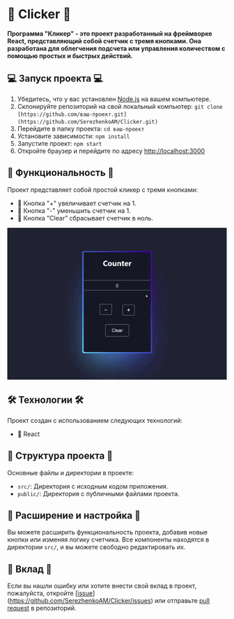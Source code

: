 # 🌟 Clicker 🌟

**Программа "Кликер" - это проект разработанный на фреймворке React, представляющий собой счетчик с тремя кнопками. Она разработана для облегчения подсчета или управления количеством с помощью простых и быстрых действий.**

## 💻 Запуск проекта 💻

1. Убедитесь, что у вас установлен [Node.js](https://nodejs.org) на вашем компьютере.
2. Склонируйте репозиторий на свой локальный компьютер: `git clone [https://github.com/ваш-проект.git](https://github.com/SerezhenkoAM/Clicker.git)`
3. Перейдите в папку проекта: `cd ваш-проект`
4. Установите зависимости: `npm install`
5. Запустите проект: `npm start`
6. Откройте браузер и перейдите по адресу [http://localhost:3000](http://localhost:3000)

## 🚀 Функциональность 🚀

Проект представляет собой простой кликер с тремя кнопками:

- 🔸 Кнопка "+" увеличивает счетчик на 1.
- 🔸 Кнопка "-" уменьшить счетчик на 1.
- 🔸 Кнопка "Clear" сбрасывает счетчик в ноль.

![Пример работы программы](/app.gif)


## 🛠️ Технологии 🛠️

Проект создан с использованием следующих технологий:

- 🔹 React

## 📁 Структура проекта 📁

Основные файлы и директории в проекте:

- `src/`: Директория с исходным кодом приложения.
- `public/`: Директория с публичными файлами проекта.

## 🔧 Расширение и настройка 🔧

Вы можете расширить функциональность проекта, добавив новые кнопки или изменяя логику счетчика. Все компоненты находятся в директории `src/`, и вы можете свободно редактировать их.

## 🤝 Вклад 🤝

Если вы нашли ошибку или хотите внести свой вклад в проект, пожалуйста, откройте [[issue](https://github.com/ваш-проект/issues)](https://github.com/SerezhenkoAM/Clicker/issues) или отправьте [pull request]([https://github.com/ваш-проект/pulls](https://github.com/SerezhenkoAM/Clicker/pulls)https://github.com/SerezhenkoAM/Clicker/pulls) в репозиторий.
